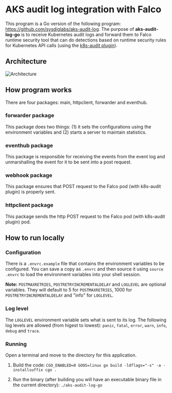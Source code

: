 # AKS audit log integration with Falco

This program is a Go version of the following program: https://github.com/sysdiglabs/aks-audit-log. The purpose of **aks-audit-log-go** is to receive Kubernetes audit logs and forward them to Falco runtime security tool that can do detections based on runtime security rules for Kubernetes API calls (using the [k8s-audit plugin](https://github.com/falcosecurity/plugins/tree/master/plugins/k8saudit)).

## Architecture

![Architecture](https://github.com/dfo-mpo/aks-audit-log-go/assets/20731423/3f1fdd1f-525e-435a-9fbd-0675134c17bd)

## How program works

There are four packages: main, httpclient, forwarder and eventhub.

### forwarder package

This package does two things: (1) it sets the configurations using the environment variables and (2) starts a server to maintain statistics.

### eventhub package

This package is responsible for receiving the events from the event log and unmarshalling the event for it to be sent into a post request.

### webhook package

This package ensures that POST request to the Falco pod (with k8s-audit plugin) is properly sent.

### httpclient package

This package sends the http POST request to the Falco pod (with k8s-audit plugin) pod.

## How to run locally

### Configuration

There is a `.envrc.example` file that contains the environment variables to be configured. You can save a copy as `.envrc` and then source it using `source .envrc` to load the environment variables into your shell session.

**Note:** `POSTMAXRETRIES`, `POSTRETRYINCREMENTALDELAY` and `LOGLEVEL` are optional variables. They will default to 5 for `POSTMAXRETRIES`, 1000 for `POSTRETRYINCREMENTALDELAY` and "info" for `LOGLEVEL`.

### Log level

The `LOGLEVEL` environment variable sets what is sent to its log. The following log levels are allowed (from higest to lowest): `panic`, `fatal`, `error`, `warn`, `info`, `debug` and `trace`.

### Running

Open a terminal and move to the directory for this application.

1. Build the code:
   `CGO_ENABLED=0 GOOS=linux go build -ldflags="-s" -a -installsuffix cgo .`

2. Run the binary (after building you will have an executable binary file in the current directory):
   `./aks-audit-log-go`
